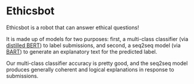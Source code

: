 # Ethicsbot

Ethicsbot is a robot that can answer ethical questions! 

It is made up of models for two purposes: first, a multi-class classifier (via [distilled BERT](https://arxiv.org/abs/1910.01108)) to label submissions, 
and second, a seq2seq model (via [BART](https://arxiv.org/abs/1910.13461)) to generate an explanatory text for the predicted label. 

Our multi-class classifier accuracy is pretty good, and the seq2seq model produces generally coherent and logical explanations in response to submissions.
